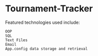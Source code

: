 # Tournament-Tracker 

Featured technologies used include:

    OOP
    SQL
    Text Files
    Email
    App.config data storage and retrieval
    
